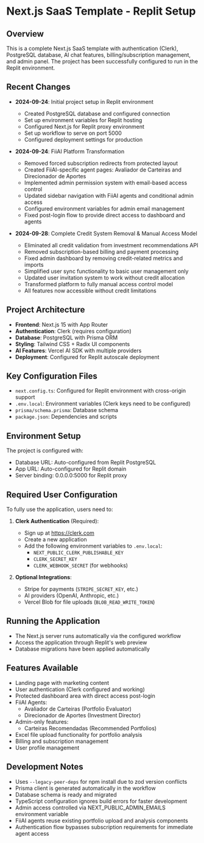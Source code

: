 # Next.js SaaS Template - Replit Setup

## Overview
This is a complete Next.js SaaS template with authentication (Clerk), PostgreSQL database, AI chat features, billing/subscription management, and admin panel. The project has been successfully configured to run in the Replit environment.

## Recent Changes
- **2024-09-24**: Initial project setup in Replit environment
  - Created PostgreSQL database and configured connection
  - Set up environment variables for Replit hosting
  - Configured Next.js for Replit proxy environment
  - Set up workflow to serve on port 5000
  - Configured deployment settings for production

- **2024-09-24**: FiiAI Platform Transformation
  - Removed forced subscription redirects from protected layout
  - Created FiiAI-specific agent pages: Avaliador de Carteiras and Direcionador de Aportes
  - Implemented admin permission system with email-based access control
  - Updated sidebar navigation with FiiAI agents and conditional admin access
  - Configured environment variables for admin email management
  - Fixed post-login flow to provide direct access to dashboard and agents

- **2024-09-28**: Complete Credit System Removal & Manual Access Model
  - Eliminated all credit validation from investment recommendations API
  - Removed subscription-based billing and payment processing
  - Fixed admin dashboard by removing credit-related metrics and imports
  - Simplified user sync functionality to basic user management only
  - Updated user invitation system to work without credit allocation
  - Transformed platform to fully manual access control model
  - All features now accessible without credit limitations

## Project Architecture
- **Frontend**: Next.js 15 with App Router
- **Authentication**: Clerk (requires configuration)
- **Database**: PostgreSQL with Prisma ORM
- **Styling**: Tailwind CSS + Radix UI components
- **AI Features**: Vercel AI SDK with multiple providers
- **Deployment**: Configured for Replit autoscale deployment

## Key Configuration Files
- `next.config.ts`: Configured for Replit environment with cross-origin support
- `.env.local`: Environment variables (Clerk keys need to be configured)
- `prisma/schema.prisma`: Database schema
- `package.json`: Dependencies and scripts

## Environment Setup
The project is configured with:
- Database URL: Auto-configured from Replit PostgreSQL
- App URL: Auto-configured for Replit domain
- Server binding: 0.0.0.0:5000 for Replit proxy

## Required User Configuration
To fully use the application, users need to:

1. **Clerk Authentication** (Required):
   - Sign up at https://clerk.com
   - Create a new application
   - Add the following environment variables to `.env.local`:
     - `NEXT_PUBLIC_CLERK_PUBLISHABLE_KEY`
     - `CLERK_SECRET_KEY`
     - `CLERK_WEBHOOK_SECRET` (for webhooks)

2. **Optional Integrations**:
   - Stripe for payments (`STRIPE_SECRET_KEY`, etc.)
   - AI providers (OpenAI, Anthropic, etc.)
   - Vercel Blob for file uploads (`BLOB_READ_WRITE_TOKEN`)

## Running the Application
- The Next.js server runs automatically via the configured workflow
- Access the application through Replit's web preview
- Database migrations have been applied automatically

## Features Available
- Landing page with marketing content
- User authentication (Clerk configured and working)
- Protected dashboard area with direct access post-login
- FiiAI Agents:
  - Avaliador de Carteiras (Portfolio Evaluator)
  - Direcionador de Aportes (Investment Director)
- Admin-only features:
  - Carteiras Recomendadas (Recommended Portfolios)
- Excel file upload functionality for portfolio analysis
- Billing and subscription management
- User profile management

## Development Notes
- Uses `--legacy-peer-deps` for npm install due to zod version conflicts
- Prisma client is generated automatically in the workflow
- Database schema is ready and migrated
- TypeScript configuration ignores build errors for faster development
- Admin access controlled via NEXT_PUBLIC_ADMIN_EMAILS environment variable
- FiiAI agents reuse existing portfolio upload and analysis components
- Authentication flow bypasses subscription requirements for immediate agent access